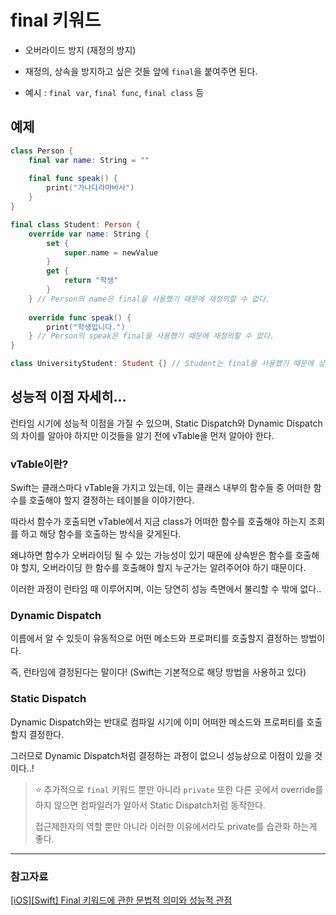 # final 키워드

- 오버라이드 방지 (재정의 방지)

- 재정의, 상속을 방지하고 싶은 것들 앞에 `final`을 붙여주면 된다.

- 예시 : `final var`, `final func`, `final class` 등


## 예제

```swift
class Person {
    final var name: String = ""
    
    final func speak() {
        print("가나다라마바사")
    }
}

final class Student: Person {
    override var name: String {
        set {
            super.name = newValue
        }
        get {
            return "학생"
        }
    } // Person의 name은 final을 사용했기 때문에 재정의할 수 없다.
    
    override func speak() {
        print("학생입니다.")
    } // Person의 speak은 final을 사용했기 때문에 재정의할 수 없다.
}

class UniversityStudent: Student {} // Student는 final을 사용했기 때문에 상속받을 수 없다.
```

## 성능적 이점 자세히...

런타임 시기에 성능적 이점을 가질 수 있으며, Static Dispatch와 Dynamic Dispatch의 차이를 알아야 하지만 이것들을 알기 전에 vTable을 먼저 알아야 한다.

### vTable이란?

Swift는 클래스마다 vTable을 가지고 있는데, 이는 클래스 내부의 함수들 중 어떠한 함수를 호출해야 할지 결정하는 테이블을 이야기한다.

따라서 함수가 호출되면 vTable에서 지금 class가 어떠한 함수를 호출해야 하는지 조회를 하고 해당 함수를 호출하는 방식을 갖게된다.

왜냐하면 함수가 오버라이딩 될 수 있는 가능성이 있기 때문에 상속받은 함수를 호출해야 할지, 오버라이딩 한 함수를 호출해야 할지 누군가는 알려주어야 하기 때문이다.

이러한 과정이 런타임 때 이루어지며, 이는 당연히 성능 측면에서 불리할 수 밖에 없다..
 
### Dynamic Dispatch

이름에서 알 수 있듯이 유동적으로 어떤 메소드와 프로퍼티를 호출할지 결정하는 방법이다. 

즉, 런타임에 결정된다는 말이다! (Swift는 기본적으로 해당 방법을 사용하고 있다)

### Static Dispatch

Dynamic Dispatch와는 반대로 컴파일 시기에 이미 어떠한 메소드와 프로퍼티를 호출할지 결정한다.

그러므로 Dynamic Dispatch처럼 결정하는 과정이 없으니 성능상으로 이점이 있을 것이다..!


> ⭐️ 추가적으로 `final` 키워드 뿐만 아니라 `private` 또한 다른 곳에서 override를 하지 않으면 컴파일러가 알아서 Static Dispatch처럼 동작한다.
> 
> 접근제한자의 역할 뿐만 아니라 이러한 이유에서라도 private를 습관화 하는게 좋다.


---

### 참고자료

[[iOS][Swift] Final 키워드에 관한 문법적 의미와 성능적 관점](https://itllbegone.tistory.com/10)